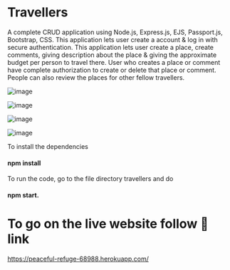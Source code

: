# Travellers

A complete CRUD application using Node.js, Express.js, EJS, Passport.js, Bootstrap, CSS.
This application lets user create a account & log in with secure authentication. 
This application lets user create a place, create comments, giving description about the place & giving the approximate budget per person to travel there.
User who creates a place or comment have complete authorization to create or delete that place or comment.
People can also review the places for other fellow travellers.

![image](https://user-images.githubusercontent.com/65938639/129485175-dce64f91-992b-434d-bc91-0647e99b87d6.png)

![image](https://user-images.githubusercontent.com/65938639/129485195-7376846a-afa8-48ce-b031-b917265ffb2b.png)

![image](https://user-images.githubusercontent.com/65938639/129485220-7a3e0bd9-0b84-4952-8ab9-01a68d184194.png)

![image](https://user-images.githubusercontent.com/65938639/129485233-44b7194d-1d12-4c0a-941c-52bea7c0e4c4.png)

To install the dependencies
#### npm install
To run the code, go to the file directory travellers and do 
#### npm start.

# To go on the live website follow 🔻 link
https://peaceful-refuge-68988.herokuapp.com/